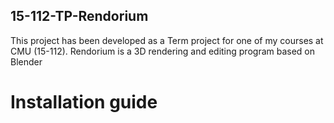 ## 15-112-TP-Rendorium
 This project has been developed as a Term project for one of my courses at CMU (15-112). Rendorium is a 3D rendering and editing program based on Blender
 
# Installation guide

